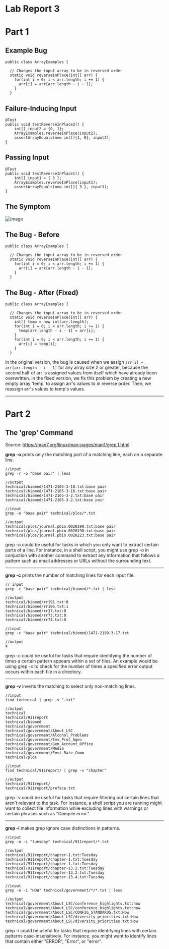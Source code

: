 # __Lab Report 3__

# Part 1
## Example Bug
```
public class ArrayExamples {

  // Changes the input array to be in reversed order
  static void reverseInPlace(int[] arr) {
    for(int i = 0; i < arr.length; i += 1) {
      arr[i] = arr[arr.length - i - 1];
    }
  }
```
## Failure-Inducing Input
```
@Test
public void testReverseInPlace2() {
    int[] input2 = {0, 1};
    ArrayExamples.reverseInPlace(input2);
    assertArrayEquals(new int[]{1, 0}, input2);
}
```
## Passing Input
```
@Test 
public void testReverseInPlace1() {
    int[] input1 = { 3 };
    ArrayExamples.reverseInPlace(input1);
    assertArrayEquals(new int[]{ 3 }, input1);
}
```
## The Symptom

![image](https://github.com/theryanfo/cse15l-lab-reports/assets/156359755/c3a53580-d70a-46cb-86e2-2dfd6ae27ee5)

## The Bug - Before
```
public class ArrayExamples {

  // Changes the input array to be in reversed order
  static void reverseInPlace(int[] arr) {
    for(int i = 0; i < arr.length; i += 1) {
      arr[i] = arr[arr.length - i - 1];
    }
  }
```
## The Bug - After (Fixed)
```
public class ArrayExamples {

  // Changes the input array to be in reversed order
  static void reverseInPlace(int[] arr) {
    int[] temp = new int[arr.length];
    for(int i = 0; i < arr.length; i += 1) {
      temp[arr.length - i - 1] = arr[i];
    }
    for(int i = 0; i < arr.length; i += 1) {
      arr[i] = temp[i];
    }
  }
```
In the original version, the bug is caused when we assign `arr[i] = arr[arr.length - i - 1]` for any array size 2 or greater, because the second half of arr is assigned values from itself which have already been overwritten. In the fixed version, we fix this problem by creating a new empty array 'temp' to assign arr's values to in reverse order. Then, we reassign arr's values to temp's values.

***

# Part 2
## The 'grep' Command
Source: https://man7.org/linux/man-pages/man1/grep.1.html

**grep -o** prints only the matching part of a matching line, each on a separate line.
```
//input
grep -r -o "base pair" | less

//output
technical/biomed/1471-2105-3-18.txt:base pair
technical/biomed/1471-2105-3-18.txt:base pair
technical/biomed/1471-2105-3-2.txt:base pair
technical/biomed/1471-2105-3-2.txt:base pair
```
```
//input
grep -o "base pair" technical/plos/*.txt

//output
technical/plos/journal.pbio.0020190.txt:base pair
technical/plos/journal.pbio.0020190.txt:base pair
technical/plos/journal.pbio.0020223.txt:base pair
```
grep -o could be useful for tasks in which you only want to extract certain parts of a line. For instance, in a shell script, you might use grep -o in conjuction with another command to extract any information that follows a pattern such as email addresses or URLs without the surrounding text.

***

**grep -c** prints the number of matching lines for each input file.
```
// input
grep -c "base pair" technical/biomed/*.txt | less

//output
technical/biomed/rr191.txt:0
technical/biomed/rr196.txt:1
technical/biomed/rr37.txt:0
technical/biomed/rr73.txt:0
technical/biomed/rr74.txt:0
```
```
//input
grep -c "base pair" technical/biomed/1471-2199-3-17.txt

//output
4
```
grep -c could be useful for tasks that require identifying the number of times a certain pattern appears within a set of files. An example would be using grep -c to check for the number of times a specified error output occurs within each file in a directory.

***

**grep -v** inverts the matching to select only non-matching lines.
```
//input
find technical | grep -v ".txt"

//output
technical
technical/911report
technical/biomed
technical/government
technical/government/About_LSC
technical/government/Alcohol_Problems
technical/government/Env_Prot_Agen
technical/government/Gen_Account_Office
technical/government/Media
technical/government/Post_Rate_Comm
technical/plos
```
```
//input
find technical/911report/ | grep -v "chapter"

//output
technical/911report/
technical/911report/preface.txt
```
grep -v could be useful for tasks that require filtering out certain lines that aren't relevant to the task. For instance, a shell script you are running might want to collect file information while excluding lines with warnings or certain phrases such as "Compile error."

***

**grep -i** makes grep ignore case distinctions in patterns.
```
//input
grep -o -i "tuesday" technical/911report/*.txt

//output
technical/911report/chapter-1.txt:Tuesday
technical/911report/chapter-1.txt:Tuesday
technical/911report/chapter-1.txt:Tuesday
technical/911report/chapter-13.2.txt:Tuesday
technical/911report/chapter-13.2.txt:Tuesday
technical/911report/chapter-13.4.txt:Tuesday
```
```
//input
grep -o -i "HOW" technical/government/*/*.txt | less

//output
technical/government/About_LSC/conference_highlights.txt:how
technical/government/About_LSC/conference_highlights.txt:how
technical/government/About_LSC/CONFIG_STANDARDS.txt:How
technical/government/About_LSC/diversity_priorities.txt:How
technical/government/About_LSC/diversity_priorities.txt:How
```
grep -i could be useful for tasks that require identifying lines with certain patterns case-insensitively. For instance, you might want to identify lines that contain either "ERROR", "Error", or "error".
